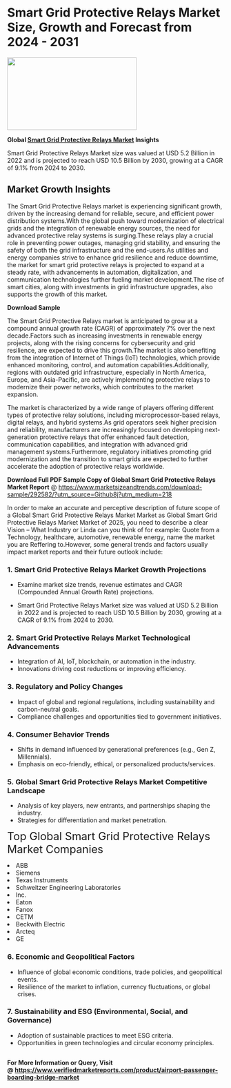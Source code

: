<H1>Smart Grid Protective Relays Market Size, Growth and Forecast from 2024 - 2031</H1><img class="aligncenter size-medium wp-image-584254" src="https://thirdeyenews.in/wp-content/uploads/2024/09/Global-Market-Research-300x168.jpeg" alt="" width="300" height="168" /><p><strong>Global&nbsp;<a href="https://www.marketsizeandtrends.com/download-sample/292582/?utm_source=Github8j?utm_medium=218">Smart Grid Protective Relays Market</a> Insights</strong></p><p>Smart Grid Protective Relays Market size was valued at USD 5.2 Billion in 2022 and is projected to reach USD 10.5 Billion by 2030, growing at a CAGR of 9.1% from 2024 to 2030.</p><p><h2>Market Growth Insights</h2> <p>The Smart Grid Protective Relays market is experiencing significant growth, driven by the increasing demand for reliable, secure, and efficient power distribution systems.With the global push toward modernization of electrical grids and the integration of renewable energy sources, the need for advanced protective relay systems is surging.These relays play a crucial role in preventing power outages, managing grid stability, and ensuring the safety of both the grid infrastructure and the end-users.As utilities and energy companies strive to enhance grid resilience and reduce downtime, the market for smart grid protective relays is projected to expand at a steady rate, with advancements in automation, digitalization, and communication technologies further fueling market development.The rise of smart cities, along with investments in grid infrastructure upgrades, also supports the growth of this market.</p> <p><strong>Download Sample</strong></p> <p>The Smart Grid Protective Relays market is anticipated to grow at a compound annual growth rate (CAGR) of approximately 7% over the next decade.Factors such as increasing investments in renewable energy projects, along with the rising concerns for cybersecurity and grid resilience, are expected to drive this growth.The market is also benefiting from the integration of Internet of Things (IoT) technologies, which provide enhanced monitoring, control, and automation capabilities.Additionally, regions with outdated grid infrastructure, especially in North America, Europe, and Asia-Pacific, are actively implementing protective relays to modernize their power networks, which contributes to the market expansion.</p> <p>The market is characterized by a wide range of players offering different types of protective relay solutions, including microprocessor-based relays, digital relays, and hybrid systems.As grid operators seek higher precision and reliability, manufacturers are increasingly focused on developing next-generation protective relays that offer enhanced fault detection, communication capabilities, and integration with advanced grid management systems.Furthermore, regulatory initiatives promoting grid modernization and the transition to smart grids are expected to further accelerate the adoption of protective relays worldwide.</p> <p><span class=""><strong>Download Full PDF Sample Copy of Global Smart Grid Protective Relays Market Report</strong> @ <a href="https://www.marketsizeandtrends.com/download-sample/292582/?utm_source=Github8j?utm_medium=218" target="_blank">https://www.marketsizeandtrends.com/download-sample/292582/?utm_source=Github8j?utm_medium=218</a></span></p><p>In order to make an accurate and perceptive description of future scope of a Global&nbsp;Smart Grid Protective Relays Market Market as Global&nbsp;Smart Grid Protective Relays Market Market of 2025, you need to describe a clear Vision &ndash; What Industry or Linda can you think of for example: Quote from a Technology, healthcare, automotive, renewable energy, name the market you are Reffering to.However, some general trends and factors usually impact market reports and their future outlook include:</p><h3>1.&nbsp;<strong>Smart Grid Protective Relays Market Growth Projections</strong></h3><ul><li>Examine market size trends, revenue estimates and CAGR (Compounded Annual Growth Rate) projections.</li><li><p>Smart Grid Protective Relays Market size was valued at USD 5.2 Billion in 2022 and is projected to reach USD 10.5 Billion by 2030, growing at a CAGR of 9.1% from 2024 to 2030.</p></li></ul><h3>2.&nbsp;<strong>Smart Grid Protective Relays Market Technological Advancements</strong></h3><ul><li>Integration of AI, IoT, blockchain, or automation in the industry.</li><li>Innovations driving cost reductions or improving efficiency.</li></ul><h3>3.&nbsp;<strong>Regulatory and Policy Changes</strong></h3><ul><li>Impact of global and regional regulations, including sustainability and carbon-neutral goals.</li><li>Compliance challenges and opportunities tied to government initiatives.</li></ul><h3>4.&nbsp;<strong>Consumer Behavior Trends</strong></h3><ul><li>Shifts in demand influenced by generational preferences (e.g., Gen Z, Millennials).</li><li>Emphasis on eco-friendly, ethical, or personalized products/services.</li></ul><h3>5.&nbsp;<strong>Global Smart Grid Protective Relays Market Competitive Landscape</strong></h3><ul><li>Analysis of key players, new entrants, and partnerships shaping the industry.</li><li>Strategies for differentiation and market penetration.</li></ul><p data-pm-slice="1 1 []"><span style="color: inherit; font-family: inherit; font-size: 25px;">Top Global Smart Grid Protective Relays Market Companies</span></p><div class="" data-test-id=""><p><li>ABB</li><li> Siemens</li><li> Texas Instruments</li><li> Schweitzer Engineering Laboratories</li><li> Inc.</li><li> Eaton</li><li> Fanox</li><li> CETM</li><li> Beckwith Electric</li><li> Arcteq</li><li> GE</li></p></div><h3>6.&nbsp;<strong>Economic and Geopolitical Factors</strong></h3><ul><li>Influence of global economic conditions, trade policies, and geopolitical events.</li><li>Resilience of the market to inflation, currency fluctuations, or global crises.</li></ul><h3>7.&nbsp;<strong>Sustainability and ESG (Environmental, Social, and Governance)</strong></h3><ul><li>Adoption of sustainable practices to meet ESG criteria.</li><li>Opportunities in green technologies and circular economy principles.</li></ul><h2><strong style="font-size: 14px;">For More Information or Query, Visit @&nbsp;</strong><a style="background-color: #ffffff; font-size: 14px;" href="https://www.marketsizeandtrends.com/report/smart-grid-protective-relays-market/" target="_blank">https://www.verifiedmarketreports.com/product/airport-passenger-boarding-bridge-market</a></h2>